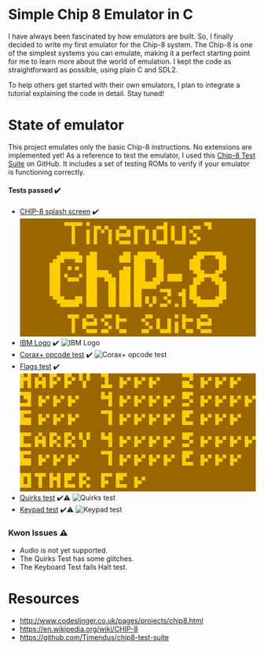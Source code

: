 ﻿# Simple Chip 8 Emulator in C
I have always been fascinated by how emulators are built. So, I finally decided to write my first emulator for the Chip-8 system. The Chip-8 is one of the simplest systems you can emulate, making it a perfect starting point for me to learn more about the world of emulation. I kept the code as straightforward as possible, using plain C and SDL2.

To help others get started with their own emulators, I plan to integrate a tutorial explaining the code in detail. Stay tuned!

# State of emulator
This project emulates only the basic Chip-8 instructions. No extensions are implemented yet! As a reference to test the emulator, I used this [Chip-8 Test Suite](https://github.com/Timendus/chip8-test-suite) on GitHub. It includes a set of testing ROMs to verify if your emulator is functioning correctly.

#### Tests passed ✔️
- [CHIP-8 splash screen](https://github.com/Timendus/chip8-test-suite?tab=readme-ov-file#chip-8-splash-screen) ✔️
![CHIP-8 splash](https://github.com/Timendus/chip8-test-suite/raw/main/pictures/chip-8-logo.png)
- [IBM Logo](https://github.com/Timendus/chip8-test-suite?tab=readme-ov-file#chip-8-splash-screen) ✔️
![IBM Logo](https://github.com/Timendus/chip8-test-suite/raw/main/pictures/ibm-logo.png)
- [Corax+ opcode test](https://github.com/Timendus/chip8-test-suite?tab=readme-ov-file#corax-opcode-test) ✔️
![Corax+ opcode test](https://github.com/Timendus/chip8-test-suite/raw/main/pictures/corax+.png)
- [Flags test](https://github.com/Timendus/chip8-test-suite?tab=readme-ov-file#flags-test) ✔️
![Flags test](https://github.com/Timendus/chip8-test-suite/raw/main/pictures/flags.png)
- [Quirks test](https://github.com/Timendus/chip8-test-suite?tab=readme-ov-file#quirks-test) ✔️⚠️
![Quirks test](https://github.com/Timendus/chip8-test-suite/raw/main/pictures/quirks-platform.png)
- [Keypad test](https://github.com/Timendus/chip8-test-suite?tab=readme-ov-file#keypad-test) ✔️⚠️
![Keypad test](https://github.com/Timendus/chip8-test-suite/raw/main/pictures/keypad-menu.png)

### Kwon Issues️ ⚠
- Audio is not yet supported.
- The Quirks Test has some glitches.
- The Keyboard Test fails Halt test.

# Resources
- http://www.codeslinger.co.uk/pages/projects/chip8.html
- https://en.wikipedia.org/wiki/CHIP-8
- https://github.com/Timendus/chip8-test-suite